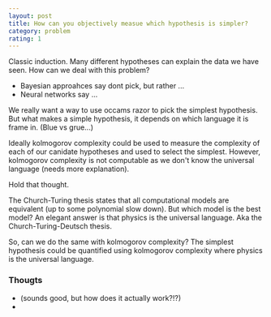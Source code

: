 ```yaml
---
layout: post
title: How can you objectively measue which hypothesis is simpler?
category: problem
rating: 1
---
```


Classic induction. Many different hypotheses can explain the data we have seen. How can we deal with this problem?

* Bayesian approahces say dont pick, but rather ...
* Neural networks say ...

We really want a way to use occams razor to pick the simplest hypothesis. But what makes a simple hypothesis, it depends on which language it is frame in. (Blue vs grue...)

Ideally kolmogorov complexity could be used to measure the complexity of each of our canidate hypotheses and used to select the simplest. However, kolmogorov complexity is not computable as we don't know the universal language (needs more explanation). 

Hold that thought.

The Church-Turing thesis states that all computational models are equivalent (up to some polynomial slow down). But which model is the best model? An elegant answer is that physics is the universal language. Aka the Church-Turing-Deutsch thesis.

So, can we do the same with kolmogorov complexity? The simplest hypothesis could be quantified using kolmogorov complexity where physics is the universal language.

### Thougts

* (sounds good, but how does it actually work?!?)
* 